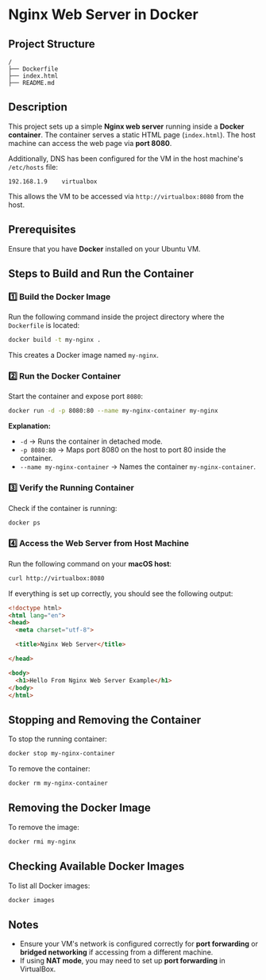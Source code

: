# Nginx Web Server in Docker

## Project Structure
```
/
├── Dockerfile
├── index.html
├── README.md
```

## Description
This project sets up a simple **Nginx web server** running inside a **Docker container**. The container serves a static HTML page (`index.html`). The host machine can access the web page via **port 8080**.

Additionally, DNS has been configured for the VM in the host machine's `/etc/hosts` file:
```
192.168.1.9    virtualbox
```
This allows the VM to be accessed via `http://virtualbox:8080` from the host.

## Prerequisites
Ensure that you have **Docker** installed on your Ubuntu VM.

## Steps to Build and Run the Container

### 1️⃣ Build the Docker Image
Run the following command inside the project directory where the `Dockerfile` is located:
```sh
docker build -t my-nginx .
```
This creates a Docker image named `my-nginx`.

### 2️⃣ Run the Docker Container
Start the container and expose port `8080`:
```sh
docker run -d -p 8080:80 --name my-nginx-container my-nginx
```
**Explanation:**
- `-d` → Runs the container in detached mode.
- `-p 8080:80` → Maps port 8080 on the host to port 80 inside the container.
- `--name my-nginx-container` → Names the container `my-nginx-container`.

### 3️⃣ Verify the Running Container
Check if the container is running:
```sh
docker ps
```

### 4️⃣ Access the Web Server from Host Machine
Run the following command on your **macOS host**:
```sh
curl http://virtualbox:8080
```
If everything is set up correctly, you should see the following output:
```html
<!doctype html>
<html lang="en">
<head>
  <meta charset="utf-8">

  <title>Nginx Web Server</title>

</head>

<body>
  <h1>Hello From Nginx Web Server Example</h1>
</body>
</html>
```

## Stopping and Removing the Container
To stop the running container:
```sh
docker stop my-nginx-container
```
To remove the container:
```sh
docker rm my-nginx-container
```

## Removing the Docker Image
To remove the image:
```sh
docker rmi my-nginx
```

## Checking Available Docker Images
To list all Docker images:
```sh
docker images
```

## Notes
- Ensure your VM's network is configured correctly for **port forwarding** or **bridged networking** if accessing from a different machine.
- If using **NAT mode**, you may need to set up **port forwarding** in VirtualBox.

